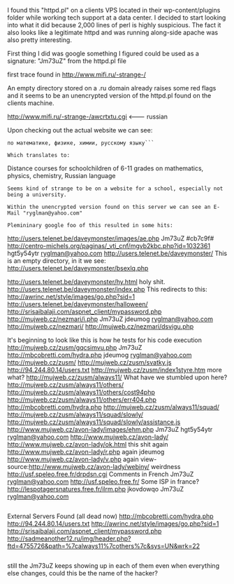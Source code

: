 I found this "httpd.pl" on a clients VPS located in their wp-content/plugins folder while working tech support at a data center. I decided to start looking into what it did because 2,000 lines of perl is highly suspicious. The fact it also looks like a legitimate httpd and was running along-side apache was also pretty interesting.

First thing I did was google something I figured could be used as a signature: "Jm73uZ" from the httpd.pl file

first trace found in http://www.mifi.ru/-strange-/

An empty directory stored on a .ru domain already raises some red flags and it seems to be an unencrypted version of the httpd.pl found on the clients machine.

http://www.mifi.ru/-strange-/awcrtxtu.cgi <--- russian

Upon checking out the actual website we can see:
```Дистанционные курсы для школьников 6-11 классов
по математике, физике, химии, русскому языку```

Which translates to:
```
Distance courses for schoolchildren of 6-11 grades on mathematics, physics, chemistry, Russian language
```
Seems kind of strange to be on a website for a school, especially not being a university.

Within the unencrypted version found on this server we can see an E-Mail "ryglman@yahoo.com"

Plemininary google foo of this resulted in some hits:
```
http://users.telenet.be/daveymonster/images/ae.php
Jm73uZ
#cb7c9f#
http://centro-michels.org/paginas/_vti_cnf/mgvb2kbc.php?id=1032361
hgt5y54ytr
ryglman@yahoo.com
http://users.telenet.be/daveymonster/
This is an empty directory, in it we see:
http://users.telenet.be/daveymonster/bsexlq.php
<?php echo "Jm73uZ";?> 
http://users.telenet.be/daveymonster/hy.html
holy shit.
http://users.telenet.be/daveymonster/index.php
This redirects to this:
http://awrinc.net/style/images/go.php?sid=1
http://users.telenet.be/daveymonster/halloween/
http://srisaibalaji.com/aspnet_client/mypassword.php
http://mujweb.cz/nezmari/i.php
Jm73uZ
jdeumog
ryglman@yahoo.com
http://mujweb.cz/nezmari/
http://mujweb.cz/nezmari/dsvigu.php
<?php echo "Jm73uZ";?>
It's beginning to look like this is how he tests for his code execution
http://mujweb.cz/zusm/gqcsimvu.php
Jm73uZ
http://mbcobretti.com/hydra.php
jdeumog
ryglman@yahoo.com
http://mujweb.cz/zusm/
http://mujweb.cz/zusm/svatky.js
http://94.244.80.14/users.txt
http://mujweb.cz/zusm/index1styre.htm
more what?
http://mujweb.cz/zusm/always11/
What have we stumbled upon here?
http://mujweb.cz/zusm/always11/others/
http://mujweb.cz/zusm/always11/others/cost94php
http://mujweb.cz/zusm/always11/others/err404.php
http://mbcobretti.com/hydra.php
http://mujweb.cz/zusm/always11/squad/
http://mujweb.cz/zusm/always11/squad/slowly/
http://mujweb.cz/zusm/always11/squad/slowly/assistance.js
http://www.mujweb.cz/avon-lady/images/ehm.php
Jm73uZ
hgt5y54ytr
ryglman@yahoo.com
http://www.mujweb.cz/avon-lady/
http://www.mujweb.cz/avon-lady/ok.html
this shit again
http://www.mujweb.cz/avon-lady/r.php
again jdeumog
http://www.mujweb.cz/avon-lady/v.php
again <?php echo "Jm73uZ";?> 
view-source:http://www.mujweb.cz/avon-lady/webiny/
weirdness
http://usf.speleo.free.fr/drpdsn.cgi
Comments in French
Jm73uZ
ryglman@yahoo.com
http://usf.speleo.free.fr/
Some ISP in france?
http://lespotagersnatures.free.fr/ilrm.php
jkovdowqo
Jm73uZ
ryglman@yahoo.com
```
```
External Servers Found (all dead now)
http://mbcobretti.com/hydra.php
http://94.244.80.14/users.txt
http://awrinc.net/style/images/go.php?sid=1
http://srisaibalaji.com/aspnet_client/mypassword.php
http://sadmeanother12.ru/img/header.php?ftd=4755726&path=%7calways11%7cothers%7c&sys=UN&wrk=22
```
```
still the Jm73uZ keeps showing up in each of them even when everything else changes, could this be the name of the hacker?
```

